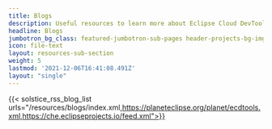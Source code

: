 ```yaml
---
title: Blogs
description: Useful resources to learn more about Eclipse Cloud DevTools
headline: Blogs
jumbotron_bg_class: featured-jumbotron-sub-pages header-projects-bg-img
icon: file-text
layout: resources-sub-section
weight: 5
lastmod: '2021-12-06T16:41:08.491Z'
layout: "single"
---
```


{{< solstice_rss_blog_list urls="/resources/blogs/index.xml,https://planeteclipse.org/planet/ecdtools.xml,https://che.eclipseprojects.io/feed.xml">}}